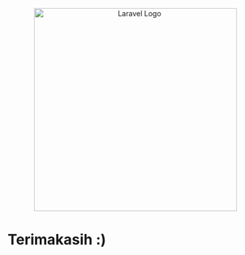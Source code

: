 <p align="center"><a href="https://laravel.com" target="_blank"><img src="https://memora.id/wp-content/uploads/2023/07/michi1.jpeg" width="400" alt="Laravel Logo"></a></p>

<h1 style="font-weight: bold;text-align=center">Terimakasih :)</h1>
